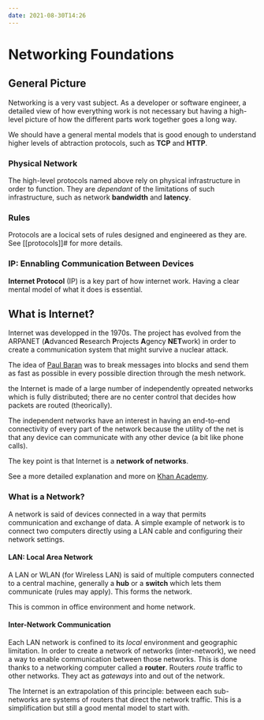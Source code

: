 ```yaml
---
date: 2021-08-30T14:26
---
```


# Networking Foundations

## General Picture

Networking is a very vast subject. As a developer or software engineer, a
detailed view of how everything work is not necessary but having a
high-level picture of how the different parts work together goes a long
way.

We should have a general mental models that is good enough to understand
higher levels of abtraction protocols, such as **TCP** and **HTTP**.

### Physical Network

The high-level protocols named above rely on physical infrastructure in
order to function. They are _dependant_ of the limitations of such
infrastructure, such as network **bandwidth** and **latency**.

### Rules

Protocols are a locical sets of rules designed and engineered as they are.
See [[protocols]]# for more details.

### IP: Ennabling Communication Between Devices

**Internet Protocol** (IP) is a key part of how internet work. Having a
clear mental model of what it does is essential.

## What is Internet?

Internet was developped in the 1970s. The project has evolved from the
ARPANET (**A**dvanced **R**esearch **P**rojects **A**gency **NET**work) in
order to create a communication system that might survive a nuclear attack.

The idea of [Paul Baran](https://en.wikipedia.org/wiki/Paul_Baran) was to
break messages into blocks and send them as fast as possible in every
possible direction through the mesh network.

the Internet is made of a large number of independently opreated networks
which is fully distributed; there are no center control that decides how
packets are routed (theorically).

The independent networks have an interest in having an end-to-end
connectivity of every part of the network because the utility of the net is
that any device can communicate with any other device (a bit like phone
calls).

The key point is that Internet is a **network of networks**.

See a more detailed explanation and more on [Khan
Academy](https://www.khanacademy.org/partner-content/code-org/internet-works/v/what-is-the-internet).

### What is a Network?

A network is said of devices connected in a way that permits communication
and exchange of data. A simple example of network is to connect two
computers directly using a LAN cable and configuring their network
settings.

#### LAN: Local Area Network

A LAN or WLAN (for Wireless LAN) is said of multiple computers connected to
a central machine, generally a **hub** or a **switch** which lets them
communicate (rules may apply). This forms the network.

This is common in office environment and home network.

#### Inter-Network Communication

Each LAN network is confined to its _local_ environment and geographic
limitation. In order to create a network of networks (inter-network), we
need a way to enable communication between those networks. This is done
thanks to a networking computer called a **router**. Routers _route_
traffic to other networks. They act as _gateways_ into and out of the
network.

The Internet is an extrapolation of this principle: between each
sub-networks are systems of routers that direct the network traffic. This
is a simplification but still a good mental model to start with.

